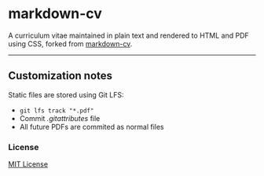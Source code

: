 # markdown-cv

A curriculum vitae maintained in plain text and rendered to HTML and PDF using CSS, forked from [markdown-cv](http://elipapa.github.io/markdown-cv).

***

## Customization notes

Static files are stored using Git LFS:
- `git lfs track "*.pdf"`
- Commit _.gitattributes_ file
- All future PDFs are commited as normal files

### License

[MIT License](https://github.com/elipapa/markdown-cv/blob/master/LICENSE)
